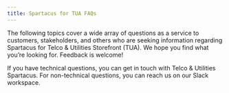 ```yaml
---
title: Spartacus for TUA FAQs
---
```


The following topics cover a wide array of questions as a service to customers, stakeholders, and others who are seeking information regarding Spartacus for Telco & Utilities Storefront (TUA). We hope you find what you’re looking for. Feedback is welcome!

If you have technical questions, you can get in touch with Telco & Utilities Spartacus. For non-technical questions, you can reach us on our Slack workspace.
